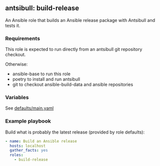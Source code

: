 ## antsibull: build-release

An Ansible role that builds an Ansible release package with Antsibull and tests it.

### Requirements

This role is expected to run directly from an antsibull git repository checkout.

Otherwise:

- ansible-base to run this role
- poetry to install and run antsibull
- git to checkout ansible-build-data and ansible repositories

### Variables

See [defaults/main.yaml](https://github.com/ansible-community/antsibull/blob/master/roles/build-release/defaults/main.yaml)

### Example playbook

Build what is probably the latest release (provided by role defaults):

```yaml
- name: Build an Ansible release
  hosts: localhost
  gather_facts: yes
  roles:
    - build-release
```
